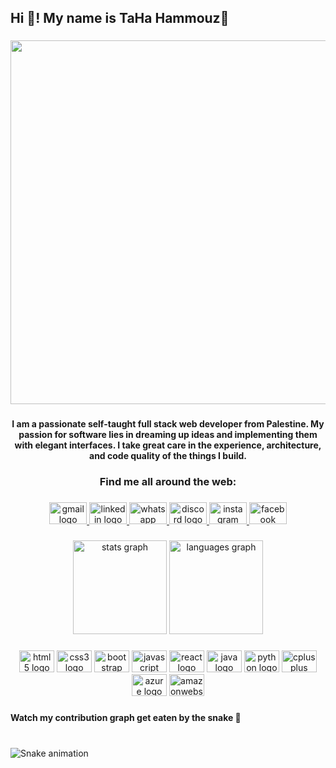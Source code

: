 <h2 align="left">Hi 👋! My name is TaHa Hammouz👋</h2>

###

<div align="center">
  <img height="582" src="https://c.tenor.com/2uyENRmiUt0AAAAC/coding.gif"  />
</div>

###

<p align="left"></p>

###

<h4 align="center">I am a passionate self-taught full stack web developer from Palestine. My passion for software lies in dreaming up ideas and implementing them with elegant interfaces. I take great care in the experience, architecture, and code quality of the things I build.</h4>

###

<h3 align="center">Find me all around the web:</h3>

###

<div align="center">
  <a href="tahahammouz2k01@gmail.com" target="_blank">
    <img src="https://raw.githubusercontent.com/maurodesouza/profile-readme-generator/master/src/assets/icons/social/gmail/default.svg" width="60" height="35" alt="gmail logo"  />
  </a>
  <a href="https://www.linkedin.com/in/taha-hammouz/" target="_blank">
    <img src="https://raw.githubusercontent.com/maurodesouza/profile-readme-generator/master/src/assets/icons/social/linkedin/default.svg" width="60" height="35" alt="linkedin logo"  />
  </a>
  <a href="https://wa.me/972595710117" target="_blank">
    <img src="https://raw.githubusercontent.com/maurodesouza/profile-readme-generator/master/src/assets/icons/social/whatsapp/default.svg" width="60" height="35" alt="whatsapp logo"  />
  </a>
  <a href="Toxicity#4175" target="_blank">
    <img src="https://raw.githubusercontent.com/maurodesouza/profile-readme-generator/master/src/assets/icons/social/discord/default.svg" width="60" height="35" alt="discord logo"  />
  </a>
  <a href="https://www.instagram.com/taha_hammouz/" target="_blank">
    <img src="https://raw.githubusercontent.com/maurodesouza/profile-readme-generator/master/src/assets/icons/social/instagram/default.svg" width="60" height="35" alt="instagram logo"  />
  </a>
  <a href="https://www.facebook.com/tahahammouz" target="_blank">
    <img src="https://raw.githubusercontent.com/maurodesouza/profile-readme-generator/master/src/assets/icons/social/facebook/default.svg" width="60" height="35" alt="facebook logo"  />
  </a>
</div>

###

<div align="center">
  <img src="https://github-readme-stats.vercel.app/api?hide_title=false&hide_rank=false&show_icons=true&include_all_commits=true&count_private=true&disable_animations=false&theme=dracula&locale=en&hide_border=false&username=TaHaHammouz" height="150" alt="stats graph"  />
  <img src="https://github-readme-stats.vercel.app/api/top-langs?locale=en&hide_title=false&layout=compact&card_width=320&langs_count=5&theme=dracula&hide_border=false&username=TaHaHammouz" height="150" alt="languages graph"  />
</div>

###

<div align="center">
  <img src="https://cdn.jsdelivr.net/gh/devicons/devicon/icons/html5/html5-original.svg" height="35" width="56" alt="html5 logo"  />
  <img src="https://cdn.jsdelivr.net/gh/devicons/devicon/icons/css3/css3-original.svg" height="35" width="56" alt="css3 logo"  />
  <img src="https://cdn.jsdelivr.net/gh/devicons/devicon/icons/bootstrap/bootstrap-original.svg" height="35" width="56" alt="bootstrap logo"  />
  <img src="https://cdn.jsdelivr.net/gh/devicons/devicon/icons/javascript/javascript-original.svg" height="35" width="56" alt="javascript logo"  />
  <img src="https://cdn.jsdelivr.net/gh/devicons/devicon/icons/react/react-original.svg" height="35" width="56" alt="react logo"  />
  <img src="https://cdn.jsdelivr.net/gh/devicons/devicon/icons/java/java-original.svg" height="35" width="56" alt="java logo"  />
  <img src="https://cdn.jsdelivr.net/gh/devicons/devicon/icons/python/python-original.svg" height="35" width="56" alt="python logo"  />
  <img src="https://cdn.jsdelivr.net/gh/devicons/devicon/icons/cplusplus/cplusplus-original.svg" height="35" width="56" alt="cplusplus logo"  />
  <img src="https://cdn.jsdelivr.net/gh/devicons/devicon/icons/azure/azure-original.svg" height="35" width="56" alt="azure logo"  />
  <img src="https://cdn.jsdelivr.net/gh/devicons/devicon/icons/amazonwebservices/amazonwebservices-original.svg" height="35" width="56" alt="amazonwebservices logo"  />
</div>

###

<h4 align="left">Watch my contribution graph get eaten by the snake 🐍</h4>

###

<br clear="both">


<img href="https://raw.githubusercontent.com/TaHaHammouz/TaHaHammouz/blob/output/snake.svg" alt="Snake animation" />

###
